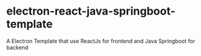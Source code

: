 # electron-react-java-springboot-template
A Electron Template that use ReactJs for frontend and Java Springboot for backend
